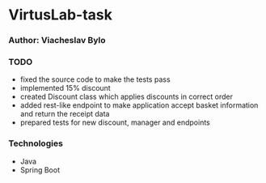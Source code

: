 ﻿# VirtusLab-task

### Author: Viacheslav Bylo

### TODO

* fixed the source code to make the tests pass
* implemented 15% discount
* created Discount class which applies discounts in correct order
* added rest-like endpoint to make application accept basket information and return the receipt data
* prepared tests for new discount, manager and endpoints

### Technologies

* Java
* Spring Boot
